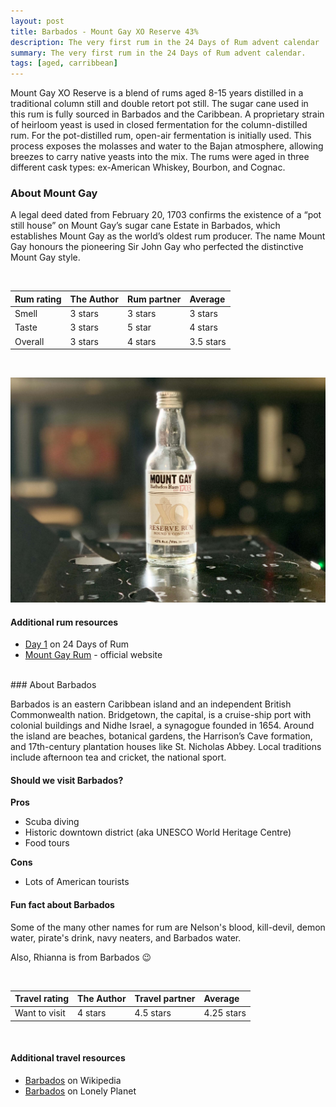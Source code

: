 ```yaml
---
layout: post
title: Barbados - Mount Gay XO Reserve 43%
description: The very first rum in the 24 Days of Rum advent calendar
summary: The very first rum in the 24 Days of Rum advent calendar.
tags: [aged, carribbean]
---
```


Mount Gay XO Reserve is a blend of rums aged 8-15 years distilled in a traditional column still and double retort pot still. The sugar cane used in this rum is fully sourced in Barbados and the Caribbean. A proprietary strain of heirloom yeast is used in closed fermentation for the column-distilled rum. For the pot-distilled rum, open-air fermentation is initially used. This process exposes the molasses and water to the Bajan atmosphere, allowing breezes to carry native yeasts into the mix. The rums were aged in three different cask types: ex-American Whiskey, Bourbon, and Cognac.

### About Mount Gay

A legal deed dated from February 20, 1703 confirms the existence of a “pot still house” on Mount Gay’s sugar cane Estate in Barbados, which establishes Mount Gay as the world’s oldest rum producer. The name Mount Gay honours the pioneering Sir John Gay who perfected the distinctive Mount Gay style.

<br>

| Rum rating | The Author | Rum partner | Average |
| :--- | :--- | :--- | :--- |
| Smell | 3 stars | 3 stars | 3 stars |
| Taste | 3 stars | 5 star | 4 stars |
| Overall | 3 stars | 4 stars | 3.5 stars |

<br>

![Image of Mount Gay XO 50ml bottle](/assets/img/01-mount-gay.jpg)

#### Additional rum resources
- [Day 1](https://24daysofrum.com/day-1) on 24 Days of Rum
- [Mount Gay Rum](https://www.mountgayrum.com/) - official website

<br>
### About Barbados

Barbados is an eastern Caribbean island and an independent British Commonwealth nation. Bridgetown, the capital, is a cruise-ship port with colonial buildings and Nidhe Israel, a synagogue founded in 1654. Around the island are beaches, botanical gardens, the Harrison’s Cave formation, and 17th-century plantation houses like St. Nicholas Abbey. Local traditions include afternoon tea and cricket, the national sport.

#### Should we visit Barbados?

**Pros**
- Scuba diving
- Historic downtown district (aka UNESCO World Heritage Centre)
- Food tours

**Cons**
- Lots of American tourists

#### Fun fact about Barbados

Some of the many other names for rum are Nelson's blood, kill-devil, demon water, pirate's drink, navy neaters, and Barbados water.

Also, Rhianna is from Barbados 😉

<br>

| Travel rating | The Author | Travel partner | Average |
| :--- | :--- | :--- | :--- |
| Want to visit | 4 stars | 4.5 stars | 4.25 stars |

<br>

#### Additional travel resources
- [Barbados](https://en.wikipedia.org/wiki/Barbados) on Wikipedia
- [Barbados](https://www.lonelyplanet.com/barbados) on Lonely Planet
